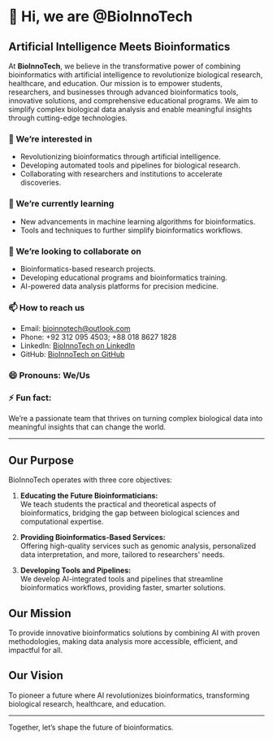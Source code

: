 # 👋 Hi, we are @BioInnoTech
## Artificial Intelligence Meets Bioinformatics

At __BioInnoTech__, we believe in the transformative power of combining bioinformatics with artificial intelligence to revolutionize biological research, healthcare, and education. Our mission is to empower students, researchers, and businesses through advanced bioinformatics tools, innovative solutions, and comprehensive educational programs. We aim to simplify complex biological data analysis and enable meaningful insights through cutting-edge technologies.

### 👀 We’re interested in
- Revolutionizing bioinformatics through artificial intelligence.
- Developing automated tools and pipelines for biological research.
- Collaborating with researchers and institutions to accelerate discoveries.

### 🌱 We’re currently learning
- New advancements in machine learning algorithms for bioinformatics.
- Tools and techniques to further simplify bioinformatics workflows.

### 💞️ We’re looking to collaborate on
- Bioinformatics-based research projects.
- Developing educational programs and bioinformatics training.
- AI-powered data analysis platforms for precision medicine.

### 📫 How to reach us
- Email: bioinnotech@outlook.com
- Phone: +92 312 095 4503; +88 018 8627 1828
- LinkedIn: [BioInnoTech on LinkedIn](https://www.linkedin.com/company/bioinnotek)
- GitHub: [BioInnoTech on GitHub](https://github.com/BioInnoTech)

### 😄 Pronouns: We/Us

### ⚡ Fun fact:
We’re a passionate team that thrives on turning complex biological data into meaningful insights that can change the world.

---

## Our Purpose
BioInnoTech operates with three core objectives:
1. **Educating the Future Bioinformaticians:**  
   We teach students the practical and theoretical aspects of bioinformatics, bridging the gap between biological sciences and computational expertise.

2. **Providing Bioinformatics-Based Services:**  
   Offering high-quality services such as genomic analysis, personalized data interpretation, and more, tailored to researchers' needs.

3. **Developing Tools and Pipelines:**  
   We develop AI-integrated tools and pipelines that streamline bioinformatics workflows, providing faster, smarter solutions.

## Our Mission
To provide innovative bioinformatics solutions by combining AI with proven methodologies, making data analysis more accessible, efficient, and impactful for all.

## Our Vision
To pioneer a future where AI revolutionizes bioinformatics, transforming biological research, healthcare, and education.

---
Together, let’s shape the future of bioinformatics.
